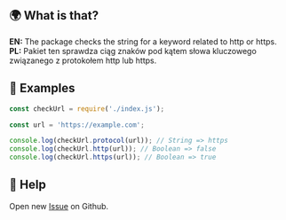 ## 🌍 What is that?
**EN:** The package checks the string for a keyword related to http or https.  
**PL:** Pakiet ten sprawdza ciąg znaków pod kątem słowa kluczowego związanego z protokołem http lub https.

## 📝 Examples
```js
const checkUrl = require('./index.js');

const url = 'https://example.com';

console.log(checkUrl.protocol(url)); // String => https
console.log(checkUrl.http(url)); // Boolean => false
console.log(checkUrl.https(url)); // Boolean => true
```

## 🤝 Help
Open new <a href="https://github.com/sefinek24/is-http-or-https/issues/new/choose" target="_blank">Issue</a> on Github.